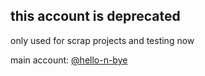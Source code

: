 ## this account is deprecated

only used for scrap projects and testing now

main account: [@hello-n-bye](https://github.com/hello-n-bye)
